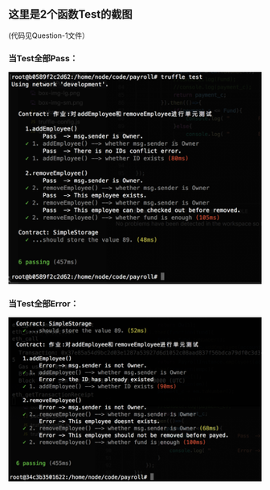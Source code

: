 ## 这里是2个函数Test的截图
(代码见Question-1文件）
### 当Test全部Pass：
![L4_Test_pass](L4_Test_pass.png)
### 当Test全部Error：
![L4Testerror](L4Testerror.png)

